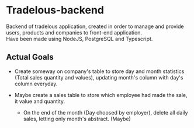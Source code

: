# Tradelous-backend
Backend of tradelous application, created in order to manage and provide users, products and companies to front-end application.<br/>
Have been made using NodeJS, PostgreSQL and Typescript.

## Actual Goals
- Create someway on company's table to store day and month statistics (Total sales quantity and values), updating month's column with day's column everyday.

- Maybe create a sales table to store which employee had made the sale,
it value and quantity.
    - On the end of the month (Day choosed by employer), delete all daily sales, letting only month's abstract. (Maybe)
